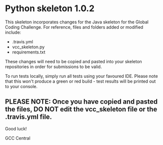 # Python skeleton 1.0.2

This skeleton incorporates changes for the Java skeleton for the Global Coding Challenge. For reference, files and folders added or modified include:

- .travis.yml
- vcc_skeleton.py
- requirements.txt

These changes will need to be copied and pasted into your skeleton repositories in order for submissions to be valid.

To run tests locally, simply run all tests using your favoured IDE. Please note that this won't produce a green or red build - test results will be printed out to your console.

## PLEASE NOTE: Once you have copied and pasted the files, DO NOT edit the vcc_skeleton file or the .travis.yml file.

Good luck!

GCC Central

